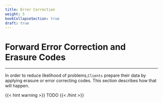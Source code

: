 ```yaml
---
title: Error Correction
weight: 5
bookCollapseSection: true
draft: true
---
```


# Forward Error Correction and Erasure Codes
---

In order to reduce likelihood of problems,`Clients` prepare their data by
applying erasure or error correcting codes. This section describes how
that will happen.


{{< hint warning >}}
TODO
{{< /hint >}}
